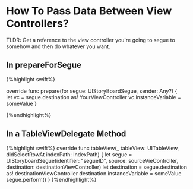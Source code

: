 # How To Pass Data Between View Controllers?

TLDR: Get a reference to the view controller you're going to segue to somehow and then do whatever you want.

## In prepareForSegue

{%highlight swift%}

override func prepare(for segue: UIStoryBoardSegue, sender: Any?)
{	
	let vc = segue.destination as! YourViewController
	vc.instanceVariable = someValue
}

{%endhighlight%}

## In a TableViewDelegate Method

{%highlight swift%}
override func tableView(_ tableView: UITableView, didSelectRowAt indexPath: IndexPath)
{
	let segue = UIStoryboardSegue(identifier: "segueID", source: sourceVieController, destination: destinationViewController)
	let destination = segue.destination as! destinationViewController
	destination.instanceVariable = someValue
	segue.perform()
}
{%endhighlight%}




	

